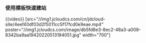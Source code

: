 
### 使用模板快速建站

{{video}} [src="//img1.jcloudcs.com/cn/jdcloud-site/4eef40df03d2f5011cc5f17fcd0e9eae.mp4“ poster="//img1.jcloudcs.com/image/db5fd8e3-8ec2-48a3-a008-8342ba9aa19420220513194051.jpg" width="700"]
